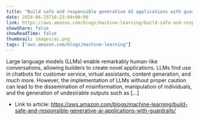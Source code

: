 ```yaml
---
title: "Build safe and responsible generative AI applications with guardrails"
date: 2024-06-25T16:23:04+00:00
link: https://aws.amazon.com/blogs/machine-learning/build-safe-and-responsible-generative-ai-applications-with-guardrails/
showShare: false
showReadTime: false
thumbnail: images/ai.png
tags: ["aws.amazon.com/blogs/machine-learning"]
---
```

Large language models (LLMs) enable remarkably human-like conversations, allowing builders to create novel applications. LLMs find use in chatbots for customer service, virtual assistants, content generation, and much more. However, the implementation of LLMs without proper caution can lead to the dissemination of misinformation, manipulation of individuals, and the generation of undesirable outputs such as […]

- Link to article: https://aws.amazon.com/blogs/machine-learning/build-safe-and-responsible-generative-ai-applications-with-guardrails/